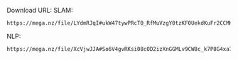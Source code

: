 Download URL:
SLAM:
```
https://mega.nz/file/LYdmRJqI#ukW47tywPRcT0_RfMuVzgY0tzKF0UekdKuFr2CCMK0o
```

NLP:
```
https://mega.nz/file/XcVjwJJA#So6V4gvRKsi08cOD2izXnGGMLv9CW8c_k7P8G4xa7I0
```
